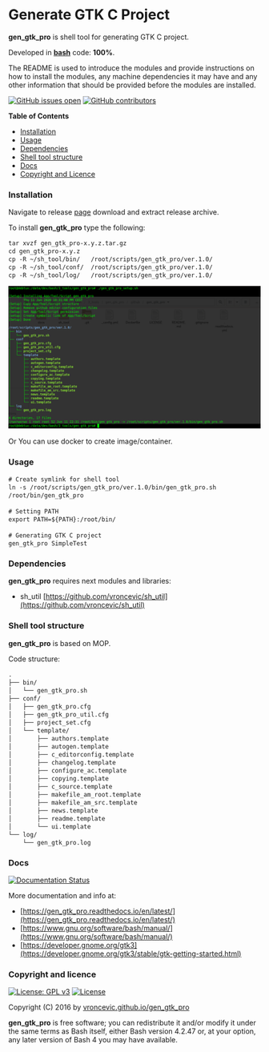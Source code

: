 # Generate GTK C Project

**gen_gtk_pro** is shell tool for generating GTK C project.

Developed in **[bash](https://en.wikipedia.org/wiki/Bash_(Unix_shell))** code: **100%**.

The README is used to introduce the modules and provide instructions on
how to install the modules, any machine dependencies it may have and any
other information that should be provided before the modules are installed.

[![GitHub issues open](https://img.shields.io/github/issues/vroncevic/gen_gtk_pro.svg)](https://github.com/vroncevic/gen_gtk_pro/issues) [![GitHub contributors](https://img.shields.io/github/contributors/vroncevic/gen_gtk_pro.svg)](https://github.com/vroncevic/gen_gtk_pro/graphs/contributors)

<!-- START doctoc -->
**Table of Contents**

- [Installation](#installation)
- [Usage](#usage)
- [Dependencies](#dependencies)
- [Shell tool structure](#shell-tool-structure)
- [Docs](#docs)
- [Copyright and Licence](#copyright-and-licence)
<!-- END doctoc -->

### Installation

Navigate to release [page](https://github.com/vroncevic/gen_gtk_pro/releases) download and extract release archive.

To install **gen_gtk_pro** type the following:

```
tar xvzf gen_gtk_pro-x.y.z.tar.gz
cd gen_gtk_pro-x.y.z
cp -R ~/sh_tool/bin/   /root/scripts/gen_gtk_pro/ver.1.0/
cp -R ~/sh_tool/conf/  /root/scripts/gen_gtk_pro/ver.1.0/
cp -R ~/sh_tool/log/   /root/scripts/gen_gtk_pro/ver.1.0/
```

![alt tag](https://raw.githubusercontent.com/vroncevic/gen_gtk_pro/dev/docs/setup_tree.png)

Or You can use docker to create image/container.

### Usage

```
# Create symlink for shell tool
ln -s /root/scripts/gen_gtk_pro/ver.1.0/bin/gen_gtk_pro.sh /root/bin/gen_gtk_pro

# Setting PATH
export PATH=${PATH}:/root/bin/

# Generating GTK C project
gen_gtk_pro SimpleTest
```

### Dependencies

**gen_gtk_pro** requires next modules and libraries:
* sh_util [https://github.com/vroncevic/sh_util](https://github.com/vroncevic/sh_util)

### Shell tool structure

**gen_gtk_pro** is based on MOP.

Code structure:
```
.
├── bin/
│   └── gen_gtk_pro.sh
├── conf/
│   ├── gen_gtk_pro.cfg
│   ├── gen_gtk_pro_util.cfg
│   ├── project_set.cfg
│   └── template/
│       ├── authors.template
│       ├── autogen.template
│       ├── c_editorconfig.template
│       ├── changelog.template
│       ├── configure_ac.template
│       ├── copying.template
│       ├── c_source.template
│       ├── makefile_am_root.template
│       ├── makefile_am_src.template
│       ├── news.template
│       ├── readme.template
│       └── ui.template
└── log/
    └── gen_gtk_pro.log
```

### Docs

[![Documentation Status](https://readthedocs.org/projects/gen_gtk_pro/badge/?version=latest)](https://gen_gtk_pro.readthedocs.io/projects/gen_gtk_pro/en/latest/?badge=latest)

More documentation and info at:
* [https://gen_gtk_pro.readthedocs.io/en/latest/](https://gen_gtk_pro.readthedocs.io/en/latest/)
* [https://www.gnu.org/software/bash/manual/](https://www.gnu.org/software/bash/manual/)
* [https://developer.gnome.org/gtk3](https://developer.gnome.org/gtk3/stable/gtk-getting-started.html)

### Copyright and licence

[![License: GPL v3](https://img.shields.io/badge/License-GPLv3-blue.svg)](https://www.gnu.org/licenses/gpl-3.0) [![License](https://img.shields.io/badge/License-Apache%202.0-blue.svg)](https://opensource.org/licenses/Apache-2.0)

Copyright (C) 2016 by [vroncevic.github.io/gen_gtk_pro](https://vroncevic.github.io/gen_gtk_pro)

**gen_gtk_pro** is free software; you can redistribute it and/or modify
it under the same terms as Bash itself, either Bash version 4.2.47 or,
at your option, any later version of Bash 4 you may have available.

